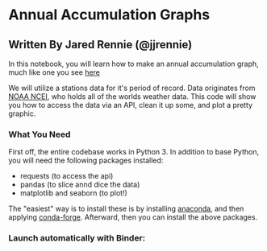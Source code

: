 # Annual Accumulation Graphs
## Written By Jared Rennie (@jjrennie)

In this notebook, you will learn how to make an annual accumulation graph, much like one you see <a href='https://twitter.com/jjrennie/status/1793318403526291827/' target="_blank">here</a>

We will utilize a stations data for it's period of record. Data originates from <a href='https://www.ncei.noaa.gov' target="_blank">NOAA NCEI</a>, who holds all of the worlds weather data. This code will show you how to access the data via an API, clean it up some, and plot a pretty graphic. 

### What You Need

First off, the entire codebase works in Python 3. In addition to base Python, you will need the following packages installed: 
- requests (to access the api)
- pandas (to slice annd dice the data)
- matplotlib and seaborn (to plot!)
    
The "easiest" way is to install these is by installing <a href='https://www.anaconda.com' target="_blank">anaconda</a>, and then applying <a href='https://conda-forge.org/' target="_blank">conda-forge</a>. Afterward, then you can install the above packages. 

### Launch automatically with Binder:
